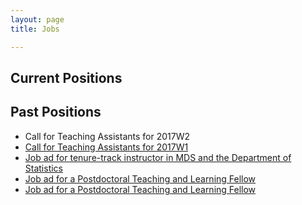 ```yaml
---
layout: page
title: Jobs

---
```


## Current Positions

## Past Positions
* Call for Teaching Assistants for 2017W2
* [Call for Teaching Assistants for 2017W1](/jobs/TA2017W1)
* [Job ad for tenure-track instructor in MDS and the Department of Statistics](https://www.stat.ubc.ca/mds-instructor-1-position)
* [Job ad for a Postdoctoral Teaching and Learning Fellow](https://github.com/UBC-MDS/UBC-MDS.github.io/blob/master/ads/StatTF2017.md)
* [Job ad for a Postdoctoral Teaching and Learning Fellow](https://github.com/UBC-MDS/mds-stats-teaching-fellow)

